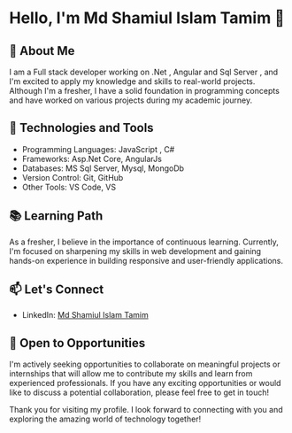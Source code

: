# Hello, I'm Md Shamiul Islam Tamim 👋

## 🌱 About Me

I am a Full stack developer working on .Net , Angular and Sql Server , and I'm excited to apply my knowledge and skills to real-world projects. Although I'm a fresher, I have a solid foundation in programming concepts and have worked on various projects during my academic journey.

## 🔭 Technologies and Tools


- Programming Languages: JavaScript , C#
- Frameworks: Asp.Net Core, AngularJs
- Databases: MS Sql Server, Mysql, MongoDb
- Version Control: Git, GitHub
- Other Tools: VS Code, VS

## 📚 Learning Path

As a fresher, I believe in the importance of continuous learning. Currently, I'm focused on sharpening my skills in web development and gaining hands-on experience in building responsive and user-friendly applications.

## 📫 Let's Connect

- LinkedIn: [Md Shamiul Islam Tamim](https://www.linkedin.com/in/itsonlytamimm/)

## 💼 Open to Opportunities

I'm actively seeking opportunities to collaborate on meaningful projects or internships that will allow me to contribute my skills and learn from experienced professionals. If you have any exciting opportunities or would like to discuss a potential collaboration, please feel free to get in touch!

Thank you for visiting my profile. I look forward to connecting with you and exploring the amazing world of technology together!




